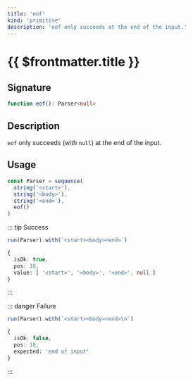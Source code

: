 ```yaml
---
title: 'eof'
kind: 'primitive'
description: 'eof only succeeds at the end of the input.'
---
```


# {{ $frontmatter.title }}

## Signature

```ts
function eof(): Parser<null>
```

## Description

`eof` only succeeds (with `null`) at the end of the input.

## Usage

```ts
const Parser = sequence(
  string('<start>'),
  string('<body>'),
  string('<end>'),
  eof()
)
```

::: tip Success
```ts
run(Parser).with(`<start><body><end>`)

{
  isOk: true,
  pos: 18,
  value: [ '<start>', '<body>', '<end>', null ]
}
```
:::

::: danger Failure
```ts
run(Parser).with(`<start><body><end>\n`)

{
  isOk: false,
  pos: 18,
  expected: 'end of input'
}
```
:::
